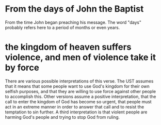 
# From the days of John the Baptist
From the time John began preaching his message. The word "days" probably refers here to a period of months or even years.

# the kingdom of heaven suffers violence, and men of violence take it by force
There are various possible interpretations of this verse. The UST assumes that it means that some people want to use God's kingdom for their own selfish purposes, and that they are willing to use force against other people to accomplish this. Other versions assume a positive interpretation, that the call to enter the kingdom of God has become so urgent, that people must act in an extreme manner in order to answer that call and to resist the temptation to sin further. A third interpretation is that violent people are harming God's people and trying to stop God from ruling.